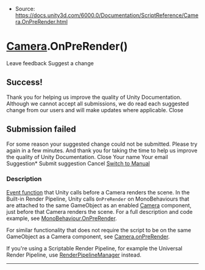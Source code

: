 * Source: https://docs.unity3d.com/6000.0/Documentation/ScriptReference/Camera.OnPreRender.html

#  [Camera](https://docs.unity3d.com/6000.0/Documentation/ScriptReference/Camera.html).OnPreRender()
Leave feedback
Suggest a change
## Success!
Thank you for helping us improve the quality of Unity Documentation. Although we cannot accept all submissions, we do read each suggested change from our users and will make updates where applicable.
Close
## Submission failed
For some reason your suggested change could not be submitted. Please <a>try again</a> in a few minutes. And thank you for taking the time to help us improve the quality of Unity Documentation.
Close
Your name Your email Suggestion* Submit suggestion
Cancel
[Switch to Manual](https://docs.unity3d.com/6000.0/Documentation/Manual/class-Camera.html "Go to Camera Component in the Manual")
### Description
[Event function](https://docs.unity3d.com/6000.0/Documentation/Manual/event-functions.html) that Unity calls before a Camera renders the scene.
In the Built-in Render Pipeline, Unity calls `OnPreRender` on MonoBehaviours that are attached to the same GameObject as an enabled [Camera](https://docs.unity3d.com/6000.0/Documentation/ScriptReference/Camera.html) component, just before that Camera renders the scene. For a full description and code example, see [MonoBehaviour.OnPreRender](https://docs.unity3d.com/6000.0/Documentation/ScriptReference/MonoBehaviour.OnPreRender.html).  
  
For similar functionality that does not require the script to be on the same GameObject as a Camera component, see [Camera.onPreRender](https://docs.unity3d.com/6000.0/Documentation/ScriptReference/Camera-onPreRender.html).  
  
If you're using a Scriptable Render Pipeline, for example the Universal Render Pipeline, use [RenderPipelineManager](https://docs.unity3d.com/6000.0/Documentation/ScriptReference/Rendering.RenderPipelineManager.html) instead.
* * *
